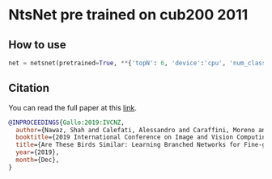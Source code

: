 # NtsNet pre trained on cub200 2011

## How to use
```python
net = netsnet(pretrained=True, **{'topN': 6, 'device':'cpu', 'num_classes': 200})
```

## Citation
You can read the full paper at this [link](http://artelab.dista.uninsubria.it/res/research/papers/2019/2019-IVCNZ-Nawaz-Birds.pdf).
```bibtex
@INPROCEEDINGS{Gallo:2019:IVCNZ, 
  author={Nawaz, Shah and Calefati, Alessandro and Caraffini, Moreno and Landro, Nicola and Gallo, Ignazio},
  booktitle={2019 International Conference on Image and Vision Computing New Zealand (IVCNZ 2019)}, 
  title={Are These Birds Similar: Learning Branched Networks for Fine-grained Representations},
  year={2019}, 
  month={Dec},
}
```

